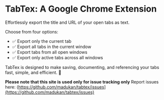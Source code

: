 # TabTex: A Google Chrome Extension

Effortlessly export the title and URL of your open tabs as text.

Choose from four options:
- ✅ Export only the current tab
- ✅ Export all tabs in the current window
- ✅ Export tabs from all open windows
- ✅ Export only active tabs across all windows

TabTex is designed to make saving, documenting, and referencing your tabs fast, simple, and efficient. 🚀


**Please note that this site is used only for issue tracking only**
Report issues here: (https://github.com/madukan/tabtex/issues](https://github.com/madukan/tabtex/issues)
